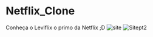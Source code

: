 # Netflix_Clone
Conheça o Leviflix o primo da Netflix ;D
![site](https://user-images.githubusercontent.com/105580065/170454029-abdefd77-bf14-40fb-b746-dc42429e4668.png)
![Sitept2](https://user-images.githubusercontent.com/105580065/170454689-4869ea0a-21ef-4530-8ce6-a35ac3a935fb.png)
